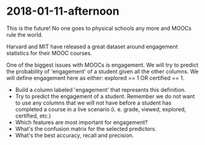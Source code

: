# 2018-01-11-afternoon

This is the future! No one goes to physical schools any more and MOOCs rule the world.

Harvard and MIT have released a great dataset around engagement statistics for their MOOC courses.

One of the biggest issues with MOOCs is engagement. We will try to predict the probability of 'engagement' of a student given all the other columns. We will define engagement here as either: explored == 1 OR certified == 1.

- Build a column labeled 'engagement' that represents this definition.
- Try to predict the engagement of a student. Remember we do not want to use any columns that we will not have before a student has completed a course in a live scenario (i. e. grade, viewed, explored, certified, etc.)
- Which features are most important for engagement?
- What's the confusion matrix for the selected predictors.
- What's the best accuracy, recall and precision.
